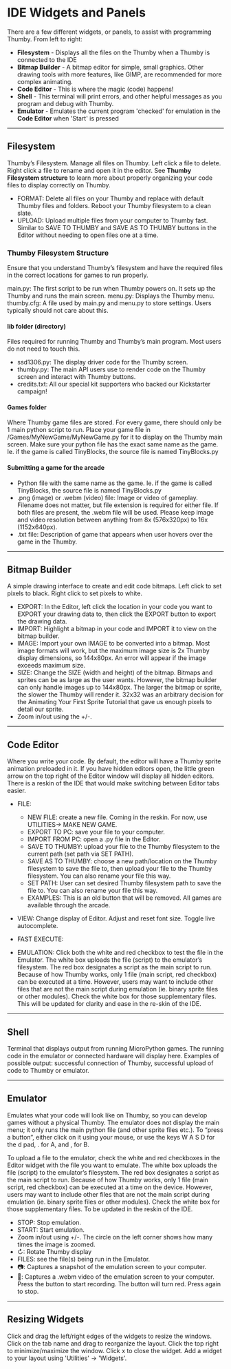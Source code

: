 # IDE Widgets and Panels

There are a few different widgets, or panels, to assist with programming Thumby. From left to right: 

* **Filesystem** - Displays all the files on the Thumby when a Thumby is connected to the IDE
* **Bitmap Builder** - A bitmap editor for simple, small graphics. Other drawing tools with more features, like GIMP, are recommended for more complex animating. 
* **Code Editor** - This is where the magic (code) happens!
* **Shell** - This terminal will print errors, and other helpful messages as you program and debug with Thumby.
* **Emulator** - Emulates the current program 'checked' for emulation in the **Code Editor** when 'Start' is pressed

---
## Filesystem

Thumby’s Filesystem. Manage all files on Thumby. Left click a file to delete. Right click a file to rename and open it in the editor. See **Thumby Filesystem structure** to learn more about properly organizing your code files to display correctly on Thumby.

* FORMAT: Delete all files on your Thumby and replace with default Thumby files and folders. Reboot your Thumby filesystem to a clean slate. 
* UPLOAD: Upload multiple files from your computer to Thumby fast. Similar to SAVE TO THUMBY and SAVE AS TO THUMBY buttons in the Editor without needing to open files one at a time. 

### Thumby Filesystem Structure



Ensure that you understand Thumby’s filesystem and have the required files in the correct locations for games to run properly. 

main.py: The first script to be run when Thumby powers on. It sets up the Thumby and runs the main screen.
menu.py: Displays the Thumby menu. 
thumby.cfg: A file used by main.py and menu.py to store settings. Users typically should not care about this.

#### lib folder (directory)

Files required for running Thumby and Thumby’s main program. Most users do not need to touch this. 

* ssd1306.py: The display driver code for the Thumby screen. 
* thumby.py: The main API users use to render code on the Thumby screen and interact with Thumby buttons.
* credits.txt: All our special kit supporters who backed our Kickstarter campaign!

#### Games folder

Where Thumby game files are stored. 
For every game, there should only be 1 main python script to run. 
Place your game file in /Games/MyNewGame/MyNewGame.py for it to display on the Thumby main screen. Make sure your python file has the exact same name as the game. Ie. if the game is called TinyBlocks, the source file is named TinyBlocks.py


#### Submitting a game for the arcade

* Python file with the same name as the game. Ie. if the game is called TinyBlocks, the source file is named TinyBlocks.py
* .png (image) or .webm (video) file: Image or video of gameplay. Filename does not matter, but file extension is required for either file. If both files are present, the .webm file will be used. Please keep image and video resolution between anything from 8x (576x320px) to 16x (1152x640px).
* .txt file: Description of game that appears when user hovers over the game in the Thumby.

---
## Bitmap Builder

A simple drawing interface to create and edit code bitmaps. Left click to set pixels to black. Right click to set pixels to white. 

* EXPORT: In the Editor, left click the location in your code you want to EXPORT your drawing data to, then click the EXPORT button to export the drawing data.
* IMPORT: Highlight a bitmap in your code and IMPORT it to view on the bitmap builder.
* IMAGE: Import your own IMAGE to be converted into a bitmap. Most image formats will work, but the maximum image size is 2x Thumby display dimensions, so 144x80px. An error will appear if the image exceeds maximum size. 
* SIZE: Change the SIZE (width and height) of the bitmap. Bitmaps and sprites can be as large as the user wants. However, the bitmap builder can only handle images up to 144x80px. The larger the bitmap or sprite, the slower the Thumby will render it. 32x32 was an arbitrary decision for the Animating Your First Sprite Tutorial that gave us enough pixels to detail our sprite. 
* Zoom in/out using the +/-.

---
## Code Editor

Where you write your code. By default, the editor will have a Thumby sprite animation preloaded in it. If you have hidden editors open, the little green arrow on the top right of the Editor window will display all hidden editors. There is a reskin of the IDE that would make switching between Editor tabs easier. 

* FILE:

    * NEW FILE: create a new file. Coming in the reskin. For now, use UTILITIES-> MAKE NEW GAME.
    * EXPORT TO PC: save your file to your computer.
    * IMPORT FROM PC: open a .py file in the Editor.
    * SAVE TO THUMBY: upload your file to the Thumby filesystem to the current path (set path via SET PATH). 
    * SAVE AS TO THUMBY: choose a new path/location on the Thumby filesystem to save the file to, then upload your file to the Thumby filesystem. You can also rename your file this way. 
    * SET PATH: User can set desired Thumby filesystem path to save the file to. You can also rename your file this way. 
    * EXAMPLES: This is an old button that will be removed. All games are available through the arcade. 

* VIEW: Change display of Editor. Adjust and reset font size. Toggle live autocomplete.
* FAST EXECUTE: 
* EMULATION: Click both the white and red checkbox to test the file in the Emulator. The white box uploads the file (script) to the emulator’s filesystem. The red box designates a script as the main script to run. Because of how Thumby works, only 1 file (main script, red checkbox) can be executed at a time. However, users may want to include other files that are not the main script during emulation (ie. binary sprite files or other modules). Check the white box for those supplementary files. This will be updated for clarity and ease in the re-skin of the IDE. 

---
## Shell

Terminal that displays output from running MicroPython games. The running code in the emulator or connected hardware will display here. Examples of possible output: successful connection of Thumby, successful upload of code to Thumby or emulator.

---
## Emulator

Emulates what your code will look like on Thumby, so you can develop games without a physical Thumby. The emulator does not display the main menu; it only runs the main python file (and other sprite files etc.). To “press a button”, either click on it using your mouse, or use the keys W A S D for the d pad, . for A, and , for B.

To upload a file to the emulator, check the white and red checkboxes in the Editor widget with the file you want to emulate. The white box uploads the file (script) to the emulator’s filesystem. The red box designates a script as the main script to run. Because of how Thumby works, only 1 file (main script, red checkbox) can be executed at a time on the device. However, users may want to include other files that are not the main script during emulation (ie. binary sprite files or other modules). Check the white box for those supplementary files. To be updated in the reskin of the IDE. 

* STOP: Stop emulation.
* START: Start emulation. 
* Zoom in/out using +/-. The circle on the left corner shows how many times the image is zoomed.
* ↻: Rotate Thumby display
* FILES: see the file(s) being run in the Emulator.
* 📷: Captures a snapshot of the emulation screen to your computer. 
* 🎥: Captures a .webm video of the emulation screen to your computer. Press the button to start recording. The button will turn red. Press again to stop. 

---
## Resizing Widgets

Click and drag the left/right edges of the widgets to resize the windows. Click on the tab name and drag to reorganize the layout. Click the top right to minimize/maximize the window. Click x to close the widget. Add a widget to your layout using 'Utilities' -> 'Widgets'. 


